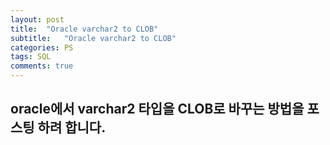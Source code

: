 ```yaml
---
layout: post
title:  "Oracle varchar2 to CLOB"
subtitle:   "Oracle varchar2 to CLOB"
categories: PS
tags: SQL
comments: true
---
```


## oracle에서 varchar2 타입을  CLOB로 바꾸는 방법을 포스팅 하려 합니다.


